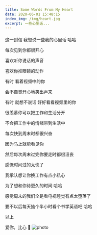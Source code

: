 ```yaml
---
title: Some Words From My Heart
date: 2020-06-01 15:48:15
index_img: /img/heart.jpg
excerpt: 一些心里话...
---
```

<div id="aplayer" style="margin: 20px 0;"></div>

这一封信 我想说一些我的心里话 哈哈

每次见到你都很开心

喜欢听你说话的声音

喜欢你推眼镜的动作

有时 看着视频中的你

会不自觉开心地笑出声来

有时 就想不说话 好好看看视频里的你

很羡慕你可以把工作和生活分开

不会把工作中的情绪带到生活中

每次快到周末时都很兴奋

因为马上就能看见你

然后每次周末过完你要走时都很沮丧

感慨时间过的太快了

我承认想让你换工作有点小私心

为了想和你待更久的时间 哈哈

感觉周末的我们全是看电视睡觉有点太堕落了

要不以后每天抽个半小时看个书学英语吧 哈哈

以上

爱你，比心 🥰
![photo](/img/makeheart.jpg)

<style>
@import url('//cdn.staticfile.org/aplayer/1.10.1/APlayer.min.css')
</style>
<script src="//cdn.staticfile.org/aplayer/1.10.1/APlayer.min.js" defer></script>
<script type="text/javascript">
  var oldLoadAp = window.onload;
  window.onload = function () {
    oldLoadAp && oldLoadAp();

    new APlayer({
      container: document.getElementById('aplayer'),
      autoplay: false,
      audio: { name: 'First Kiss', artist: '周杰伦', url: '/song/first-kiss.mp3', cover: '/img/first-kiss.jpg', }
    });
  }
</script>
